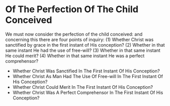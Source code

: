 # Of The Perfection Of The Child Conceived

We must now consider the perfection of the child conceived: and concerning this there are four points of inquiry:
(1) Whether Christ was sanctified by grace in the first instant of His conception?
(2) Whether in that same instant He had the use of free-will?
(3) Whether in that same instant He could merit?
(4) Whether in that same instant He was a perfect comprehensor?

* Whether Christ Was Sanctified In The First Instant Of His Conception?
* Whether Christ As Man Had The Use Of Free-will In The First Instant Of His Conception?
* Whether Christ Could Merit In The First Instant Of His Conception?
* Whether Christ Was A Perfect Comprehensor In The First Instant Of His Conception?